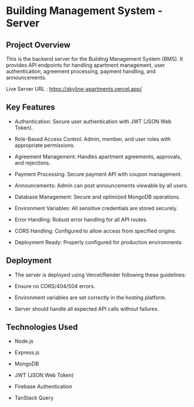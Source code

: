# Building Management System - Server

## Project Overview

This is the backend server for the Building Management System (BMS). It provides API endpoints for handling apartment management, user authentication, agreement processing, payment handling, and announcements.

Live Server URL : https://skyline-apartments.vercel.app/

## Key Features

- Authentication: Secure user authentication with JWT (JSON Web Token).

- Role-Based Access Control: Admin, member, and user roles with appropriate permissions.

- Agreement Management: Handles apartment agreements, approvals, and rejections.

- Payment Processing: Secure payment API with coupon management.

- Announcements: Admin can post announcements viewable by all users.

- Database Management: Secure and optimized MongoDB operations.

- Environment Variables: All sensitive credentials are stored securely.

- Error Handling: Robust error handling for all API routes.

- CORS Handling: Configured to allow access from specified origins.

- Deployment Ready: Properly configured for production environments.

## Deployment

- The server is deployed using Vercel/Render following these guidelines:

- Ensure no CORS/404/504 errors.

- Environment variables are set correctly in the hosting platform.

- Server should handle all expected API calls without failures.

## Technologies Used

- Node.js

- Express.js

- MongoDB

- JWT (JSON Web Token)

- Firebase Authentication

- TanStack Query
